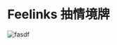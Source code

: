 # Feelinks 抽情境牌
![fasdf](https://user-images.githubusercontent.com/80530958/171156627-5346dbf3-9984-4a0f-92c5-93cfd5346e70.png)
